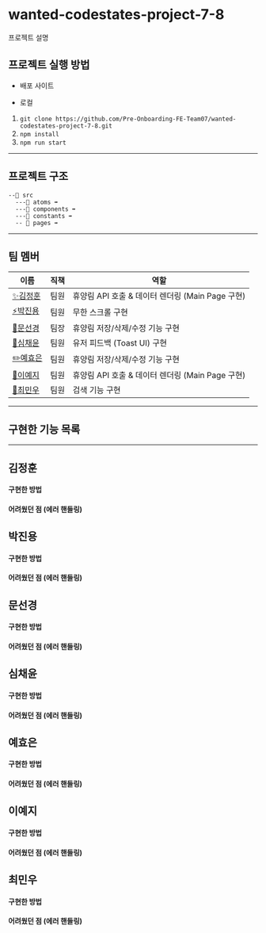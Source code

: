 # wanted-codestates-project-7-8

프로젝트 설명

## 프로젝트 실행 방법

- 배포 사이트

- 로컬

1. `git clone https://github.com/Pre-Onboarding-FE-Team07/wanted-codestates-project-7-8.git`
2. `npm install`
3. `npm run start`

---

## 프로젝트 구조

```
--📁 src
  ---📁 atoms ➡ 
  ---📁 components ➡ 
  ---📁 constants ➡ 
  -- 📁 pages ➡ 
```

---

## 팀 멤버

| 이름                                       | 직책 | 역할                                                  |
| ------------------------------------------ | ---- | ----------------------------------------------------- |
| [✨김정훈](https://github.com/jeonghun10)  | 팀원 | 휴양림 API 호출 & 데이터 렌더링 (Main Page 구현)                 |
| [⚡️박진용](https://github.com/jinyongp)   | 팀원 | 무한 스크롤 구현                         |
| [🎨문선경](https://github.com/dev-seomoon) | 팀장 | 휴양림 저장/삭제/수정 기능 구현  |
| [🚀심채윤](https://github.com/Lela12)      | 팀원 | 유저 피드백 (Toast UI) 구현                          |
| [✏️예효은](https://github.com/ye-yo)       | 팀원 | 휴양림 저장/삭제/수정 기능 구현                                     |
| [🔨이예지](https://github.com/Lee-ye-ji)   | 팀원 | 휴양림 API 호출 & 데이터 렌더링 (Main Page 구현)                     |
| [🚚최민우](https://github.com/exxocism)    | 팀원 | 검색 기능 구현               |

---

## 구현한 기능 목록

---

## 김정훈

#### 구현한 방법
#### 어려웠던 점 (에러 핸들링)

## 박진용

#### 구현한 방법
#### 어려웠던 점 (에러 핸들링)

## 문선경

#### 구현한 방법
#### 어려웠던 점 (에러 핸들링)

## 심채윤

#### 구현한 방법
#### 어려웠던 점 (에러 핸들링)

## 예효은

#### 구현한 방법
#### 어려웠던 점 (에러 핸들링)

## 이예지

#### 구현한 방법
#### 어려웠던 점 (에러 핸들링)

## 최민우

#### 구현한 방법
#### 어려웠던 점 (에러 핸들링)
